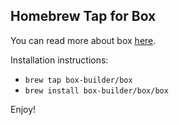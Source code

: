 ## Homebrew Tap for Box

You can read more about box [here](https://github.com/erikh/box).

Installation instructions:

* `brew tap box-builder/box`
* `brew install box-builder/box/box`

Enjoy!
